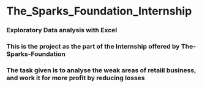 # The_Sparks_Foundation_Internship
### Exploratory Data analysis with Excel
### This is the project as the part of the Internship offered by The-Sparks-Foundation
### The task given is to analyse the weak areas of retaiil business, and work it for more profit by reducing losses
